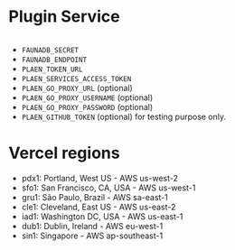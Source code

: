 # Plugin Service

```bash

```

- `FAUNADB_SECRET`
- `FAUNADB_ENDPOINT`
- `PLAEN_TOKEN_URL`
- `PLAEN_SERVICES_ACCESS_TOKEN`
- `PLAEN_GO_PROXY_URL` (optional)
- `PLAEN_GO_PROXY_USERNAME` (optional)
- `PLAEN_GO_PROXY_PASSWORD` (optional)
- `PLAEN_GITHUB_TOKEN` (optional) for testing purpose only.

# Vercel regions

- pdx1: Portland, West US - AWS us-west-2
- sfo1: San Francisco, CA, USA - AWS us-west-1
- gru1: São Paulo, Brazil - AWS sa-east-1
- cle1: Cleveland, East US - AWS us-east-2
- iad1: Washington DC, USA - AWS us-east-1
- dub1: Dublin, Ireland - AWS eu-west-1
- sin1: Singapore - AWS ap-southeast-1
